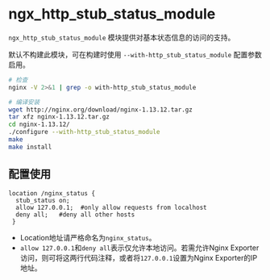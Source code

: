 





# ngx_http_stub_status_module



`ngx_http_stub_status_module` 模块提供对基本状态信息的访问的支持。

默认不构建此模块，可在构建时使用 `--with-http_stub_status_module` 配置参数启用。

```bash
# 检查
nginx -V 2>&1 | grep -o with-http_stub_status_module

# 编译安装
wget http://nginx.org/download/nginx-1.13.12.tar.gz
tar xfz nginx-1.13.12.tar.gz
cd nginx-1.13.12/
./configure --with-http_stub_status_module
make
make install
```





## 配置使用



```nginx
location /nginx_status {
  stub_status on;
  allow 127.0.0.1;  #only allow requests from localhost
  deny all;   #deny all other hosts 
 }
```



- Location地址请严格命名为`nginx_status`。
- `allow 127.0.0.1`和`deny all`表示仅允许本地访问。若需允许Nginx Exporter访问，则可将这两行代码注释，或者将`127.0.0.1`设置为Nginx Exporter的IP地址。